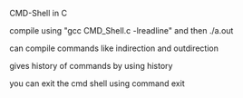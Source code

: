 CMD-Shell in C

compile using "gcc CMD_Shell.c -lreadline" and then ./a.out

can compile commands like indirection and outdirection 

gives history of commands by using history 

you can exit the cmd shell using command exit 

